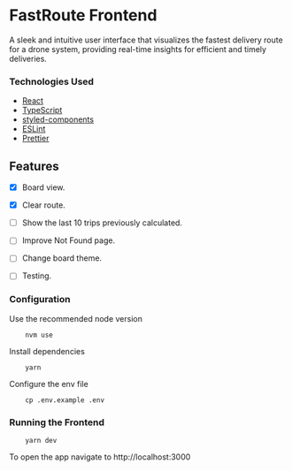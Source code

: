 # FastRoute Frontend

A sleek and intuitive user interface that visualizes the fastest delivery route for a drone system, providing real-time insights for efficient and timely deliveries.

### Technologies Used

- [React](https://github.com/facebook/react)
- [TypeScript](https://github.com/microsoft/TypeScript)
- [styled-components](https://github.com/styled-components/styled-components)
- [ESLint](https://github.com/eslint/eslint)
- [Prettier](https://github.com/prettier/prettier)

## Features

- [x] Board view.
- [x] Clear route.
- [ ] Show the last 10 trips previously calculated.
- [ ] Improve Not Found page.
- [ ] Change board theme.
- [ ] Testing.


### Configuration

Use the recommended node version

```shell
    nvm use
```

Install dependencies

```shell
    yarn
```

Configure the env file

```shell
    cp .env.example .env
```

### Running the Frontend

```shell
    yarn dev
```

To open the app navigate to http://localhost:3000